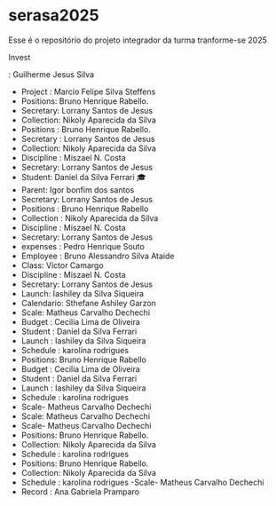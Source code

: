 # serasa2025
Esse é o repositório do projeto integrador da turma tranforme-se 2025 


Invest




: Guilherme Jesus Silva

- Project : Marcio Felipe Silva Steffens
- Positions: Bruno Henrique Rabello.
- Secretary: Lorrany Santos de Jesus 
- Collection: Nikoly Aparecida da Silva
- Positions : Bruno Henrique Rabello.
- Secretary : Lorrany Santos de Jesus 
- Collection: Nikoly Aparecida da Silva
- Discipline : Miszael N. Costa
- Secretary: Lorrany Santos de Jesus 
- Student: Daniel da Silva Ferrari 🎓
- Parent: Igor bonfim dos santos
- Secretary: Lorrany Santos de Jesus 
- Positions : Bruno Henrique Rabello
- Collection : Nikoly Aparecida da Silva
- Discipline : Miszael N. Costa
- Secretary: Lorrany Santos de Jesus 
- expenses : Pedro Henrique Souto
- Employee : Bruno Alessandro Silva Ataide 
- Class: Victor Camargo
- Discipline : Miszael N. Costa
- Secretary: Lorrany Santos de Jesus 
- Launch: Iashiley da Silva Siqueira
- Calendario: Sthefane Ashiley Garzon
- Scale: Matheus Carvalho Dechechi
- Budget : Cecilia Lima de Oliveira
- Student : Daniel da Silva Ferrari
- Launch : Iashiley da Silva Siqueira
- Schedule : karolina rodrigues 
- Positions: Bruno Henrique Rabello
- Budget : Cecilia Lima de Oliveira
- Student : Daniel da Silva Ferrari
- Launch : Iashiley da Silva Siqueira
- Schedule : karolina rodrigues 
- Scale- Matheus Carvalho Dechechi
- Scale: Matheus Carvalho Dechechi
- Scale- Matheus Carvalho Dechechi
- Positions: Bruno Henrique Rabello.
- Collection: Nikoly Aparecida da Silva
- Schedule : karolina rodrigues 
- Positions: Bruno Henrique Rabello.
- Collection: Nikoly Aparecida da Silva
- Schedule : karolina rodrigues 
-Scale- Matheus Carvalho Dechechi
- Record : Ana Gabriela Pramparo